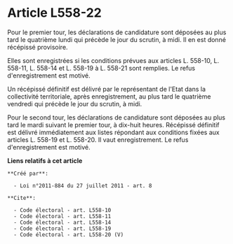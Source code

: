 # Article L558-22

Pour le premier tour, les déclarations de candidature sont déposées au plus tard le quatrième lundi qui précède le jour du
scrutin, à midi. Il en est donné récépissé provisoire. 

Elles sont enregistrées si les conditions prévues aux articles L. 558-10, L. 558-11, L. 558-14 et L. 558-19 à L. 558-21 sont
remplies. Le refus d'enregistrement est motivé. 

Un récépissé définitif est délivré par le représentant de l'Etat dans la collectivité territoriale, après enregistrement, au
plus tard le quatrième vendredi qui précède le jour du scrutin, à midi. 

Pour le second tour, les déclarations de candidature sont déposées au plus tard le mardi suivant le premier tour, à dix-huit
heures. Récépissé définitif est délivré immédiatement aux listes répondant aux conditions fixées aux articles L. 558-19 et L.
558-20. Il vaut enregistrement. Le refus d'enregistrement est motivé.

**Liens relatifs à cet article**

	**Créé par**:

	  - Loi n°2011-884 du 27 juillet 2011 - art. 8

	**Cite**:

	  - Code électoral - art. L558-10
	  - Code électoral - art. L558-11
	  - Code électoral - art. L558-14
	  - Code électoral - art. L558-19
	  - Code électoral - art. L558-20 (V)
